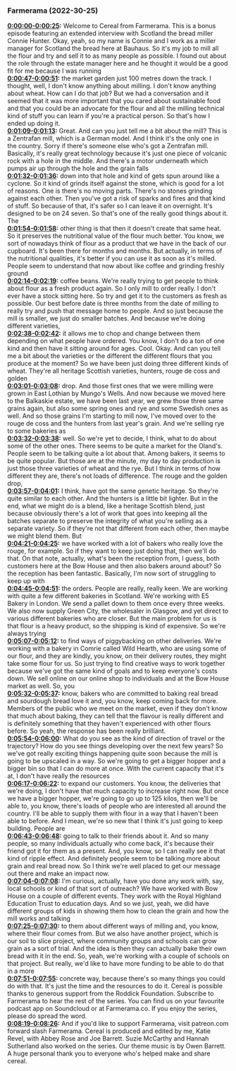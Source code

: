 ### Farmerama  (2022-30-25)
**[0:00:00-0:00:25](https://soundcloud.com/farmerama-radio/cereal-bonus-episode-scotland-the-bread#t=0:00:00):**  Welcome to Cereal from Farmerama. This is a bonus episode featuring an extended interview  with Scotland the bread miller Connie Hunter. Okay, yeah, so my name is Connie and I work  as a miller manager for Scotland the bread here at Bauhaus. So it's my job to mill all  the flour and try and sell it to as many people as possible. I found out about the role through  the estate manager here and he thought it would be a good fit for me because I was running  
**[0:00:47-0:00:51](https://soundcloud.com/farmerama-radio/cereal-bonus-episode-scotland-the-bread#t=0:00:47):**  the market garden just 100 metres down the track. I thought, well, I don't know anything  about milling. I don't know anything about wheat. How can I do that job? But we had a  conversation and it seemed that it was more important that you cared about sustainable  food and that you could be an advocate for the flour and all the milling technical kind  of stuff you can learn if you're a practical person. So that's how I ended up doing it.  
**[0:01:09-0:01:13](https://soundcloud.com/farmerama-radio/cereal-bonus-episode-scotland-the-bread#t=0:01:09):**  Great. And can you just tell me a bit about the mill?  This is a Zentrafan mill, which is a German model. And I think it's the only one in the  country. Sorry if there's someone else who's got a Zentrafan mill. Basically, it's really  great technology because it's just one piece of volcanic rock with a hole in the middle.  And there's a motor underneath which pumps air up through the hole and the grain falls  
**[0:01:32-0:01:36](https://soundcloud.com/farmerama-radio/cereal-bonus-episode-scotland-the-bread#t=0:01:32):**  down into that hole and kind of gets spun around like a cyclone. So it kind of grinds  itself against the stone, which is good for a lot of reasons. One is there's no moving  parts. There's no stones grinding against each other. Then you've got a risk of sparks  and fires and that kind of stuff. So because of that, it's safer so I can leave it on overnight.  It's designed to be on 24 seven. So that's one of the really good things about it. The  
**[0:01:54-0:01:58](https://soundcloud.com/farmerama-radio/cereal-bonus-episode-scotland-the-bread#t=0:01:54):**  other thing is that then it doesn't create that same heat. So it preserves the nutritional  value of the flour much better. You know, we sort of nowadays think of flour as a product  that we have in the back of our cupboard. It's been there for months and months. But  actually, in terms of the nutritional qualities, it's better if you can use it as soon as it's  milled. People seem to understand that now about like coffee and grinding freshly ground  
**[0:02:14-0:02:19](https://soundcloud.com/farmerama-radio/cereal-bonus-episode-scotland-the-bread#t=0:02:14):**  coffee beans. We're really trying to get people to think about flour as a fresh product again.  So I only mill to order really. I don't ever have a stock sitting here. So try and get  it to the customers as fresh as possible. Our best before date is three months from  the date of milling to really try and push that message home to people. And so just because  the mill is smaller, we just do smaller batches. And because we're doing different varieties,  
**[0:02:38-0:02:42](https://soundcloud.com/farmerama-radio/cereal-bonus-episode-scotland-the-bread#t=0:02:38):**  it allows me to chop and change between them depending on what people have ordered. You  know, I don't do a ton of one kind and then have it sitting around for ages.  Cool. Okay. And can you tell me a bit about the varieties or the different the different  flours that you produce at the moment? So we have been just doing three different  kinds of wheat. They're all heritage Scottish varieties, hunters, rouge de coss and golden  
**[0:03:01-0:03:08](https://soundcloud.com/farmerama-radio/cereal-bonus-episode-scotland-the-bread#t=0:03:01):**  drop. And those first ones that we were milling were grown in East Lothian by Mungo's Wells.  And now because we moved here to the Balkaskie estate, we have been last year, we grew those  three same grains again, but also some spring ones and rye and some Swedish ones as well.  And so those grains I'm starting to mill now, I've moved over to the rouge de coss  and the hunters from last year's grain. And we're selling rye to some bakeries as  
**[0:03:32-0:03:38](https://soundcloud.com/farmerama-radio/cereal-bonus-episode-scotland-the-bread#t=0:03:32):**  well. So we're yet to decide, I think, what to do about some of the other ones. There  seems to be quite a market for the Oland's. People seem to be talking quite a lot about  that. Among bakers, it seems to be quite popular. But those are at the minute, my day to day  production is just those three varieties of wheat and the rye. But I think in terms of  how different they are, there's not loads of difference. The rouge and the golden drop,  
**[0:03:57-0:04:01](https://soundcloud.com/farmerama-radio/cereal-bonus-episode-scotland-the-bread#t=0:03:57):**  I think, have got the same genetic heritage. So they're quite similar to each other. And  the hunters is a little bit lighter. But in the end, what we might do is a blend, like  a heritage Scottish blend, just because obviously there's a lot of work that goes into keeping  all the batches separate to preserve the integrity of what you're selling as a separate variety.  So if they're not that different from each other, then maybe we might blend them. But  
**[0:04:21-0:04:25](https://soundcloud.com/farmerama-radio/cereal-bonus-episode-scotland-the-bread#t=0:04:21):**  we have worked with a lot of bakers who really love the rouge, for example. So if they want  to keep just doing that, then we'll do that.  On that note, actually, what's been the reception from, I guess, both customers here at the  Bow House and then also bakers around about?  So the reception has been fantastic. Basically, I'm now sort of struggling to keep up with  
**[0:04:45-0:04:51](https://soundcloud.com/farmerama-radio/cereal-bonus-episode-scotland-the-bread#t=0:04:45):**  the orders. People are really, really keen. We are working with quite a few different  bakeries in Scotland. We're working with E5 Bakery in London. We send a pallet down to  them once every three weeks. We also now supply Green City, the wholesaler in Glasgow, and  yet direct to various different bakeries who are closer. But the main problem for us is  that flour is a heavy product, so the shipping is kind of expensive. So we're always trying  
**[0:05:07-0:05:12](https://soundcloud.com/farmerama-radio/cereal-bonus-episode-scotland-the-bread#t=0:05:07):**  to find ways of piggybacking on other deliveries. We're working with a bakery in Comrie called  Wild Hearth, who are using some of our flour, and they are kindly, you know, on their delivery  routes, they might take some flour for us. So just trying to find creative ways to work  together because we've got the same kind of goals and to keep everyone's costs down.  We sell online on our online shop to individuals and at the Bow House market as well. So, you  
**[0:05:32-0:05:37](https://soundcloud.com/farmerama-radio/cereal-bonus-episode-scotland-the-bread#t=0:05:32):**  know, bakers who are committed to baking real bread and sourdough bread love it and, you  know, keep coming back for more. Members of the public who we meet on the market, even  if they don't know that much about baking, they can tell that the flavour is really different  and is definitely something that they haven't experienced with other flours before. So yeah,  the response has been really brilliant.  
**[0:05:54-0:06:00](https://soundcloud.com/farmerama-radio/cereal-bonus-episode-scotland-the-bread#t=0:05:54):**  What do you see as the kind of direction of travel or the trajectory? How do you see things  developing over the next few years?  So we've got really exciting things happening quite soon because the mill is going to be  upscaled in a way. So we're going to get a bigger hopper and a bigger bin so that I  can do more at once. With the current capacity that it's at, I don't have really the resources  
**[0:06:17-0:06:22](https://soundcloud.com/farmerama-radio/cereal-bonus-episode-scotland-the-bread#t=0:06:17):**  to expand our customers. You know, the deliveries that we're doing, I don't have that much capacity  to increase right now. But once we have a bigger hopper, we're going to go up to 125  kilos, then we'll be able to, you know, there's loads of people who are interested all around  the country. I'll be able to supply them with flour in a way that I haven't been able to  before. And I mean, we're so new that I think it's just going to keep building. People are  
**[0:06:43-0:06:48](https://soundcloud.com/farmerama-radio/cereal-bonus-episode-scotland-the-bread#t=0:06:43):**  going to talk to their friends about it. And so many people, so many individuals actually  who come back, it's because their friend got it for them as a present. And, you know, so  I can really see it that kind of ripple effect. And definitely people seem to be talking more  about grain and real bread now. So I think we're well placed to get our message out there  and make an impact now.  
**[0:07:04-0:07:08](https://soundcloud.com/farmerama-radio/cereal-bonus-episode-scotland-the-bread#t=0:07:04):**  I'm curious, actually, have you done any work with, say, local schools or kind of that sort  of outreach?  We have worked with Bow House on a couple of different events. They work with the Royal  Highland Education Trust to education days. And so we just, yeah, we did have different  groups of kids in showing them how to clean the grain and how the mill works and talking  
**[0:07:25-0:07:30](https://soundcloud.com/farmerama-radio/cereal-bonus-episode-scotland-the-bread#t=0:07:25):**  to them about different ways of milling and, you know, where their flour comes from. But  we also have another project, which is our soil to slice project, where community groups  and schools can grow grain as a sort of trial. And the idea is then they can actually bake  their own bread with it in the end. So, yeah, we're working with a couple of schools on  that project. But really, we'd like to have more funding to be able to do that in a more  
**[0:07:51-0:07:55](https://soundcloud.com/farmerama-radio/cereal-bonus-episode-scotland-the-bread#t=0:07:51):**  concrete way, because there's so many things you could do with that. It's just the time  and the resources to do it.  Cereal is possible thanks to generous support from the Roddick Foundation. Subscribe to  Farmerama to hear the rest of the series. You can find us on your favourite podcast  app on Soundcloud or at Farmerama.co. If you enjoy the series, please do spread the word.  
**[0:08:19-0:08:26](https://soundcloud.com/farmerama-radio/cereal-bonus-episode-scotland-the-bread#t=0:08:19):**  And if you'd like to support Farmerama, visit patreon.com forward slash Farmerama.  Cereal is produced and edited by me, Katie Revel, with Abbey Rose and Joe Barrett. Suzie  McCarthy and Hannah Sutherland also worked on the series. Our theme music is by Owen  Barrett. A huge personal thank you to everyone who's helped make and share cereal.  